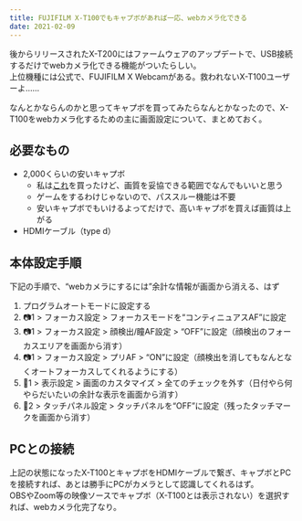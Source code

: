```yaml
---
title: FUJIFILM X-T100でもキャプボがあれば一応、webカメラ化できる
date: 2021-02-09
---
```


後からリリースされたX-T200にはファームウェアのアップデートで、USB接続するだけでwebカメラ化できる機能がついたらしい。  
上位機種には公式で、FUJIFILM X Webcamがある。救われないX-T100ユーザーよ……  

なんとかならんのかと思ってキャプボを買ってみたらなんとかなったので、X-T100をwebカメラ化するための主に画面設定について、まとめておく。

## 必要なもの
- 2,000くらいの安いキャプボ
	- 私は[これ](https://amzn.to/3oxHFJL)を買ったけど、画質を妥協できる範囲でなんでもいいと思う
	- ゲームをするわけじゃないので、パススルー機能は不要
	- 安いキャプボでもいけるよってだけで、高いキャプボを買えば画質は上がる
- HDMIケーブル（type d）

## 本体設定手順
下記の手順で、“webカメラにするには”余計な情報が画面から消える、はず  
1. プログラムオートモードに設定する
2. 📷1 > フォーカス設定 > フォーカスモードを“コンティニュアスAF”に設定
3. 📷1 > フォーカス設定 > 顔検出/瞳AF設定 > “OFF”に設定（顔検出のフォーカスエリアを画面から消す）
4. 📷1 > フォーカス設定 > プリAF > “ON”に設定（顔検出を消してもなんとなくオートフォーカスしてくれるようにする）
5. 🔧1 > 表示設定 > 画面のカスタマイズ > 全てのチェックを外す（日付やら何やらだいたいの余計な表示を画面から消す）
6. 🔧2 > タッチパネル設定 > タッチパネルを“OFF”に設定（残ったタッチマークを画面から消す）

## PCとの接続
上記の状態になったX-T100とキャプボをHDMIケーブルで繋ぎ、キャプボとPCを接続すれば、あとは勝手にPCがカメラとして認識してくれるはず。  
OBSやZoom等の映像ソースでキャプボ（X-T100とは表示されない）を選択すれば、webカメラ化完了なり。  